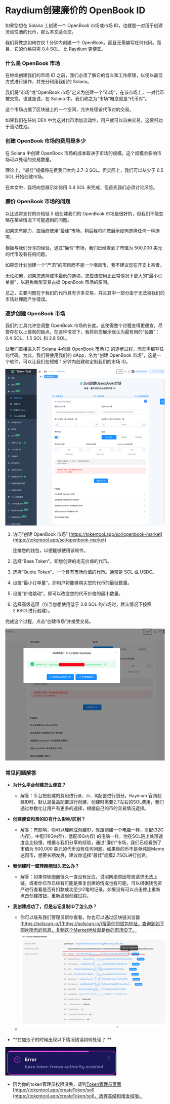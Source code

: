 # Raydium创建廉价的 OpenBook ID





如果您想在 Solana 上创建一个 OpenBook 市场或市场 ID，也就是一对用于创建流动性池的代币，那么本文适合您。

我们将教您如何在仅 1 分钟内创建一个 OpenBook，而且无需编写任何代码。而且，它的价格只需 0.4 SOL，比 Raydium 更便宜。

### 什么是 OpenBook 市场


在继续创建我们的市场 ID 之前，我们必须了解它的含义和工作原理，以便以最佳方式进行操作，并充分利用我们的 Solana。

我们将“市场”或“OpenBook 市场”定义为创建一个“市场”，在该市场上，一对代币被交换。也就是说，在 Solana 中，我们称之为“市场”概念就是“代币对”。

这个市场占据了区块链上的一个空间，允许处理该代币对的交易。

如果我们在任何 DEX 中为这对代币添加流动性，用户就可以自由交易，这要归功于流动性池。

### 创建 OpenBook 市场的费用是多少

在 Solana 中创建 OpenBook 市场的成本取决于市场的规模。这个规模会影响市场可以处理的交易数量。

理论上，“最佳”规模将花费我们大约 2.7-3 SOL。但实际上，我们可以从少于 0.5 SOL 开始创建市场。

在本文中，我将向您展示如何用 0.4 SOL 来完成，但首先我们必须讨论风险。

### 廉价 OpenBook 市场的问题

以比通常支付的价格低 5 倍创建我们的 OpenBook 市场是很好的，但我们不能忽略在某些情况下可能遇到的问题。

如果您有能力，应始终使用“最佳”市场。稍后我将向您展示如何选择任何一种选项。

根据与我们分享的经验，通过“廉价”市场，我们已经看到了市值为 500,000 美元的代币没有任何问题。

如果您计划创建一个“严肃”的项目而不是一个嘲讽币，我不建议您在开支上吝啬。

无论如何，如果您选择成本最低的选项，您应该使用比正常情况下更大的“最小订单量”，以避免微型交易占据 OpenBook 市场的空间。

总之，主要问题在于我们的代币具有许多交易，并且其中一部分由于无法被我们的市场处理而产生错误。

### 逐步创建 OpenBook 市场
我们的工具允许您调整 OpenBook 市场的长度。这使得整个过程变得更便宜，尽管存在以上提到的缺点。在这种情况下，我将向您展示我认为最有用的“设置”：0.4 SOL、1.5 SOL 和 2.8 SOL。

让我们直接进入在 Solana 中创建 OpenBook 市场 ID 的逐步过程，而无需编写任何代码。为此，我们将使用我们的 dApp，名为“创建 OpenBook 市场”，这是一个软件，可以让我们在短短 1 分钟内创建和定制我们的市场 ID。



![image-20240315220235937](../.gitbook/assets/sol/image-20240315220235937.png)

1. 访问“创建 OpenBook 市场” [https://tokentool.app/sol/openbook-market](https://tokentool.app/sol/openbook-market)

   连接您的钱包，以便能够使用该软件。

2. 选择“Base Token”。即您创建的尚无价值的代币。

3. 选择“Quote Token”。一个具有市场价值的代币。通常是 SOL 或 USDC。

4. 设置“最小订单量”。即用户将能够购买您的代币的最低数量。

5. 设置“价格跳动”。即可以改变您的代币价格的最小数量。

6. 选择高级选项（仅当您想使用低于 2.8 SOL 的市场时，默认情况下按照2.8SOL进行创建）。

完成这个过程，点击“创建市场”并接受交易。



![image-20240316111639068](../.gitbook/assets/sol/image-20240316111639068.png)



### 常见问题解答

- **为什么平台创建怎么便宜？**
  - 解答：平台把创建的费用进行`低`、`中`、`高`配置进行划分。Raydium 官网创建ID时，默认是最高配置进行创建，创建时需要2.7左右的SOL费用，我们通过参数化让用户有更多的选择，根据自己的币的交易情况选择。

- **创建便宜和贵的ID有什么影响/区别？**
  - 解答：有影响，你可以理解成创建ID，就跟创建一个电脑一样，高配(32G内存)，中配(16G内存)，低配(8G内存) 的电脑一样，他在SOL链上处理速度会比较慢，根据与我们分享的经验，通过“廉价”市场，我们已经看到了市值为 500,000 美元的代币没有任何问题。如果你的币不是单纯是Meme迷因币，想要长期发展，建议你选择“最佳”规模2.7SOL进行创建。

- **我创建时一直转圈圈很久怎么办？**
  - 解答：如果你转圈圈很久一直没有反应，说明网络原因导致请求无法上链，或者你已币已经有可能是重复创建的情况也有可能，可以根据钱包资产进行查看是否有扣款成功至少2笔的记录。如果没有可以点击停止重新点击创建按钮，重新发起创建过程。

- **我创建成功了，但是忘记复制ID了怎么办？**
  - 你可以联系我们管理员帮你查看，你也可以通过区块链浏览器[https://solscan.io/](https://solscan.io/)搜索你的钱包地址，查询到如下图片所示的信息，复制这个Market地址就是你的市场ID了。
  - ![image-20240315231751105](../.gitbook/assets/sol/image-20240315231751105.png)
- **在加池子的时候出现以下情况错误如何处理？ **

![image-20240316111837451](../.gitbook/assets/sol/image-20240316111837451.png)
  - 因为你的token管理员权限没丢，请到[Token管理员页面](https://tokentool.app/createToken/sol)[https://tokentool.app/createToken/sol](https://tokentool.app/createToken/sol)，放弃冻结和增发权限。
